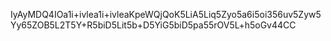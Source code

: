 IyAyMDQ4IOa1i+ivlea1i+ivleaKpeWQjQoK5LiA5Liq5Zyo5a6i5oi356uv5Zyw5Yy65ZOB5L2T5Y+R5biD5Lit5b+D5YiG5biD5pa55rOV5L+h5oGv44CC